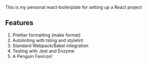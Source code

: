 This is my personal react-boilerplate for setting up a React project

## Features
1. Prettier formatting (make format)
2. Autolinting with tsling and stylelint
3. Standard Webpack/Babel integration
4. Testing with Jest and Enzyme
5. A Penguin Favicon!
